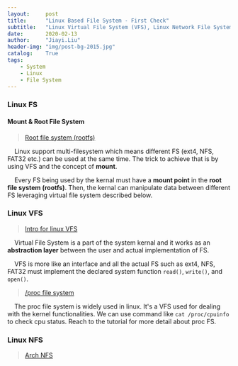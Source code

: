 ```yaml
---
layout:     post
title:      "Linux Based File System - First Check"
subtitle:   "Linux Virtual File System (VFS), Linux Network File System (NFS)"
date:       2020-02-13
author:     "Jiayi.Liu"
header-img: "img/post-bg-2015.jpg"
catalog: 	True
tags:
    - System
    - Linux
    - File System
---
```


### Linux FS 

#### Mount & Root File System

> [Root file system (rootfs)](https://superuser.com/questions/576723/what-is-rootfs-and-what-can-you-do-with-it)

&nbsp;&nbsp;&nbsp;&nbsp;Linux support multi-filesystem which means different FS (ext4, NFS, FAT32 etc.) can be used at the same time. The trick to achieve that is by using VFS and the concept of **mount**.

&nbsp;&nbsp;&nbsp;&nbsp;Every FS being used by the kernal must have a **mount point** in the **root file system (rootfs)**. Then, the kernal can manipulate data between different FS leveraging virtual file system described below.

### Linux VFS

> [Intro for linux VFS](https://opensource.com/article/19/3/virtual-filesystems-linux)

&nbsp;&nbsp;&nbsp;&nbsp;Virtual File System is a part of the system kernal and it works as an **abstraction layer** between the user and actual implementation of FS.

&nbsp;&nbsp;&nbsp;&nbsp;VFS is more like an interface and all the actual FS such as ext4, NFS, FAT32 must implement the declared system function `read()`, `write()`, and `open()`.

> [/proc file system](https://likegeeks.com/linux-virtual-file-system/)

&nbsp;&nbsp;&nbsp;&nbsp;The proc file system is widely used in linux. It's a VFS used for dealing with the kernel functionalities. We can use command like `cat /proc/cpuinfo` to check cpu status. Reach to the tutorial for more detail about proc FS.

### Linux NFS

> [Arch NFS](https://wiki.archlinux.org/index.php/NFS)
